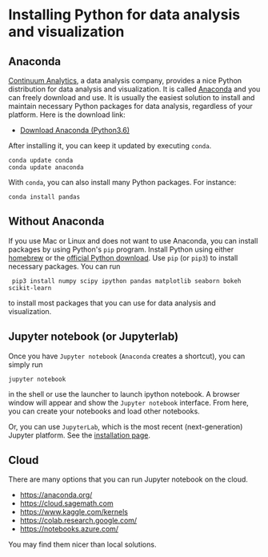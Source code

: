 # Installing Python for data analysis and visualization

## Anaconda

[Continuum Analytics][continuum], a data analysis company, provides a nice Python distribution for data analysis and visualization. It is called [Anaconda][conda] and you can freely download and use. It is usually the easiest solution to install and maintain necessary Python packages for data analysis, regardless of your platform. Here is the download link:

- [Download Anaconda (Python3.6)](http://continuum.io/downloads)

After installing it, you can keep it updated by executing `conda`. 

    conda update conda
    conda update anaconda

With `conda`, you can also install many Python packages. For instance:

    conda install pandas

## Without Anaconda

If you use Mac or Linux and does not want to use Anaconda, you can install packages by using Python's `pip` program.  Install Python using either [homebrew][brew] or the [official Python download][python-download]. Use `pip` (or `pip3`) to install necessary packages. You can run

     pip3 install numpy scipy ipython pandas matplotlib seaborn bokeh scikit-learn

to install most packages that you can use for data analysis and visualization.

## Jupyter notebook (or Jupyterlab)

Once you have `Jupyter notebook` (`Anaconda` creates a shortcut), you can simply run 

    jupyter notebook 

in the shell or use the launcher to launch ipython notebook. A browser window will appear and show the `Jupyter notebook` interface. From here, you can create your notebooks and load other notebooks.  

Or, you can use `JupyterLab`, which is the most recent (next-generation) Jupyter platform. See the [installation page](https://jupyterlab.readthedocs.io/en/stable/getting_started/installation.html). 

## Cloud 

There are many options that you can run Jupyter notebook on the cloud. 

- https://anaconda.org/
- https://cloud.sagemath.com
- https://www.kaggle.com/kernels
- https://colab.research.google.com/
- https://notebooks.azure.com/

You may find them nicer than local solutions. 


[conda]: http://continuum.io/downloads
[python-download]: https://www.python.org/downloads/
[brew]: http://brew.sh/
[continuum]: http://continuum.io/about-continuum
